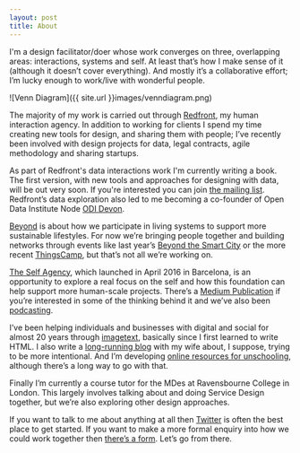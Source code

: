 ```yaml
---
layout: post
title: About
---
```

I'm a design facilitator/doer whose work converges on three, overlapping areas: interactions, systems and self. At least that’s how I make sense of it (although it doesn’t cover everything). And mostly it’s a collaborative effort; I’m lucky enough to work/live with wonderful people.

![Venn Diagram]({{ site.url }}images/venndiagram.png)

The majority of my work is carried out through [Redfront](http://redfront.co.uk), my human interaction agency. In addition to working for clients I spend my time creating new tools for design, and sharing them with people; I’ve recently been involved with design projects for data, legal contracts, agile methodology and sharing startups.

As part of Redfront's data interactions work I'm currently writing a book. The first version, with new tools and approaches for designing with data, will be out very soon. If you're interested you can join [the mailing list](http://eepurl.com/br95wv). Redfront’s data exploration also led to me becoming a co-founder of Open Data Institute Node [ODI Devon](http://devon.theodi.org).

[Beyond](http://beyond.place) is about how we participate in living systems to support more sustainable lifestyles. For now we’re bringing people together and building networks through events like last year’s [Beyond the Smart City](http://beyond.place/btsc15/) or the more recent [ThingsCamp](http://beyond.place/thingscamp), but that’s not all we’re working on.

[The Self Agency](http://theself.agency), which launched in April 2016 in Barcelona, is an opportunity to explore a real focus on the self and how this foundation can help support more human-scale projects. There’s a [Medium Publication](https://published.theself.agency/) if you’re interested in some of the thinking behind it and we’ve also been [podcasting](https://soundcloud.com/the-self-agency).

I’ve been helping individuals and businesses with digital and social for almost 20 years through [imagetext](http://imagetext.co.uk), basically since I first learned to write HTML. I also write a [long-running blog](http://theminimallist.com) with my wife about, I suppose, trying to be more intentional. And I’m developing [online resources for unschooling](http://learningoutsiders.com), although there’s a long way to go with that.

Finally  I’m currently a course tutor for the MDes at Ravensbourne College in London. This largely involves talking about and doing Service Design together, but we’re also exploring other design approaches.

If you want to talk to me about anything at all then [Twitter](https://twitter.com/mistergough) is often the best place to get started. If you want to make a more formal enquiry into how we could work together then [there’s a form](http://mistergough.com/contact/). Let’s go from there.